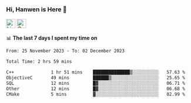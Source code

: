 ### Hi, Hanwen is Here 👋
<p>
	<a href="https://www.linkedin.com/in/liu-hanwen/"><img src="https://img.shields.io/badge/@hanwen-0A66C2?style=flat&logo=LinkedIn&logoColor=white" alt="Linkedin"  height="25px"/></a> 
	<a href="https://scholar.google.com/citations?user=HDF0su0AAAAJ"><img src="https://img.shields.io/badge/scholar-4385FE.svg?&style=plastic&logo=google-scholar&logoColor=white" alt="Google Scholar" height="25px"> </a>
</p>

📊 **The last 7 days I spent my time on** 
<!--START_SECTION:waka-->

```txt
From: 25 November 2023 - To: 02 December 2023

Total Time: 2 hrs 59 mins

C++              1 hr 51 mins    ██████████████▒░░░░░░░░░░   57.63 %
ObjectiveC       49 mins         ██████▒░░░░░░░░░░░░░░░░░░   25.65 %
SQL              12 mins         █▓░░░░░░░░░░░░░░░░░░░░░░░   06.71 %
Other            12 mins         █▓░░░░░░░░░░░░░░░░░░░░░░░   06.68 %
CMake            5 mins          ▓░░░░░░░░░░░░░░░░░░░░░░░░   02.99 %
```

<!--END_SECTION:waka-->


<!--
**david990917/david990917** is a ✨ _special_ ✨ repository because its `README.md` (this file) appears on your GitHub profile.

Here are some ideas to get you started:

- 🔭 I’m currently working on ...
- 🌱 I’m currently learning ...
- 👯 I’m looking to collaborate on ...
- 🤔 I’m looking for help with ...
- 💬 Ask me about ...
- 📫 How to reach me: ...
- 😄 Pronouns: ...
- ⚡ Fun fact: ...
-->
